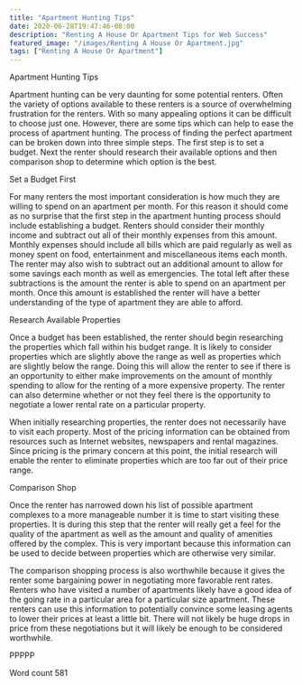 ```yaml
---
title: "Apartment Hunting Tips"
date: 2020-06-28T19:47:46-08:00
description: "Renting A House Or Apartment Tips for Web Success"
featured_image: "/images/Renting A House Or Apartment.jpg"
tags: ["Renting A House Or Apartment"]
---
```


Apartment Hunting Tips

Apartment hunting can be very daunting for some potential renters. Often the variety of options available to these renters is a source of overwhelming frustration for the renters. With so many appealing options it can be difficult to choose just one. However, there are some tips which can help to ease the process of apartment hunting. The process of finding the perfect apartment can be broken down into three simple steps. The first step is to set a budget. Next the renter should research their available options and then comparison shop to determine which option is the best. 

Set a Budget First

For many renters the most important consideration is how much they are willing to spend on an apartment per month. For this reason it should come as no surprise that the first step in the apartment hunting process should include establishing a budget. Renters should consider their monthly income and subtract out all of their monthly expenses from this amount. Monthly expenses should include all bills which are paid regularly as well as money spent on food, entertainment and miscellaneous items each month. The renter may also wish to subtract out an additional amount to allow for some savings each month as well as emergencies. The total left after these subtractions is the amount the renter is able to spend on an apartment per month. Once this amount is established the renter will have a better understanding of the type of apartment they are able to afford. 

Research Available Properties

Once a budget has been established, the renter should begin researching the properties which fall within his budget range. It is likely to consider properties which are slightly above the range as well as properties which are slightly below the range. Doing this will allow the renter to see if there is an opportunity to either make improvements on the amount of monthly spending to allow for the renting of a more expensive property. The renter can also determine whether or not they feel there is the opportunity to negotiate a lower rental rate on a particular property. 

When initially researching properties, the renter does not necessarily have to visit each property. Most of the pricing information can be obtained from resources such as Internet websites, newspapers and rental magazines. Since pricing is the primary concern at this point, the initial research will enable the renter to eliminate properties which are too far out of their price range.

Comparison Shop

Once the renter has narrowed down his list of possible apartment complexes to a more manageable number it is time to start visiting these properties. It is during this step that the renter will really get a feel for the quality of the apartment as well as the amount and quality of amenities offered by the complex. This is very important because this information can be used to decide between properties which are otherwise very similar.

The comparison shopping process is also worthwhile because it gives the renter some bargaining power in negotiating more favorable rent rates. Renters who have visited a number of apartments likely have a good idea of the going rate in a particular area for a particular size apartment. These renters can use this information to potentially convince some leasing agents to lower their prices at least a little bit. There will not likely be huge drops in price from these negotiations but it will likely be enough to be considered worthwhile. 

PPPPP

Word count 581




